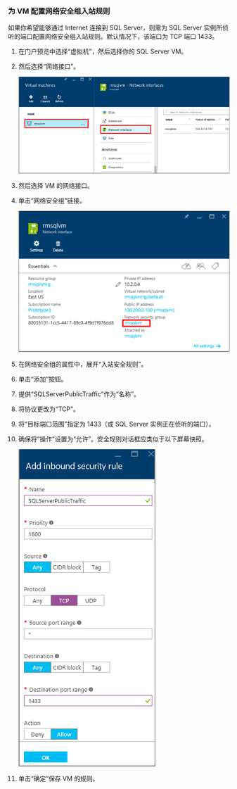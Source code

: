 <!-- Ibiza portal: tested -->

### 为 VM 配置网络安全组入站规则

如果你希望能够通过 Internet 连接到 SQL Server，则需为 SQL Server 实例所侦听的端口配置网络安全组入站规则。默认情况下，该端口为 TCP 端口 1433。

1. 在门户预览中选择“虚拟机”，然后选择你的 SQL Server VM。

3. 然后选择“网络接口”。

	![网络接口](./media/virtual-machines-sql-server-connection-steps/rm-network-interface.png)

4. 然后选择 VM 的网络接口。

4. 单击“网络安全组”链接。

	![网络接口](./media/virtual-machines-sql-server-connection-steps/rm-network-security-group.png)

6. 在网络安全组的属性中，展开“入站安全规则”。

5. 单击“添加”按钮。

6. 提供“SQLServerPublicTraffic”作为“名称”。

7. 将协议更改为“TCP”。

8. 将“目标端口范围”指定为 1433（或 SQL Server 实例正在侦听的端口）。

9. 确保将“操作”设置为“允许”。安全规则对话框应类似于以下屏幕快照。

	![网络安全规则](./media/virtual-machines-sql-server-connection-steps/rm-network-security-rule.png)

9. 单击“确定”保存 VM 的规则。


<!---HONumber=Mooncake_0411_2016-->
